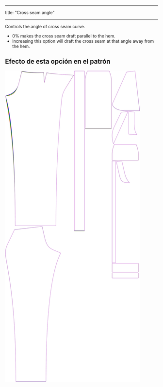 - - -
title: "Cross seam angle"
- - -

Controls the angle of cross seam curve.

- 0% makes the cross seam draft parallel to the hem.
- Increasing this option will draft the cross seam at that angle away from the hem.

## Efecto de esta opción en el patrón

![Esta imagen muestra el efecto de esta opción superponiendo varias variantes que tienen un valor diferente para esta opción](charlie_crossseamcurveangle_sample.svg "Efecto de esta opción en el patrón")

